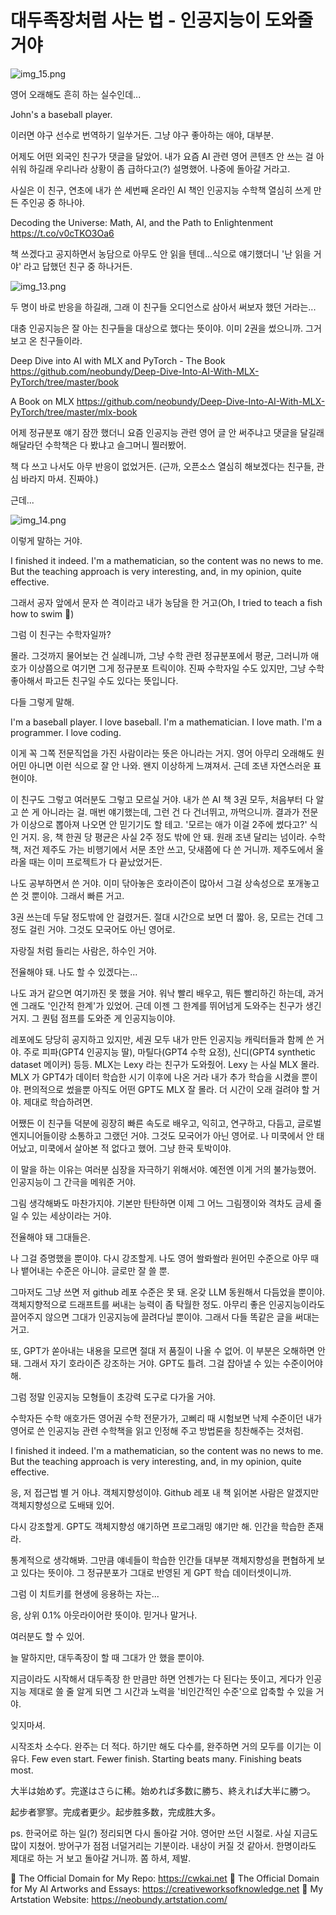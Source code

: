 # 대두족장처럼 사는 법 - 인공지능이 도와줄 거야

![img_15.png](..%2Fimages%2Fimg_15.png)

영어 오래해도 흔히 하는 실수인데...

John's a baseball player.

이러면 야구 선수로 번역하기 일쑤거든. 그냥 야구 좋아하는 애야, 대부분.

어제도 어떤 외국인 친구가 댓글을 달았어. 내가 요즘 AI 관련 영어 콘텐츠 안 쓰는 걸 아쉬워 하길래 우리나라 상황이 좀 급하다고(?) 설명했어. 나중에 돌아갈 거라고.

사실은 이 친구, 연초에 내가 쓴 세번째 온라인 AI 책인 인공지능 수학책 열심히 쓰게 만든 주인공 중 하나야. 

Decoding the Universe: Math, AI, and the Path to Enlightenment
https://t.co/v0cTKO3Oa6

책 쓰겠다고 공지하면서 농담으로 아무도 안 읽을 텐데...식으로 얘기했더니 '난 읽을 거야' 라고 답했던 친구 중 하나거든.

![img_13.png](..%2Fimages%2Fimg_13.png)

두 명이 바로 반응을 하길래, 그래 이 친구들 오디언스로 삼아서 써보자 했던 거라는...

대충 인공지능은 잘 아는 친구들을 대상으로 했다는 뜻이야. 이미 2권을 썼으니까. 그거 보고 온 친구들이라.

Deep Dive into AI with MLX and PyTorch - The Book
https://github.com/neobundy/Deep-Dive-Into-AI-With-MLX-PyTorch/tree/master/book

A Book on MLX
https://github.com/neobundy/Deep-Dive-Into-AI-With-MLX-PyTorch/tree/master/mlx-book

어제 정규분포 얘기 잠깐 했더니 요즘 인공지능 관련 영어 글 안 써주냐고 댓글을 달길래 해달라던 수학책은 다 봤냐고 슬그머니 찔러봤어.

책 다 쓰고 나서도 아무 반응이 없었거든. (근까, 오픈소스 열심히 해보겠다는 친구들, 관심 바라지 마셔. 진짜야.)

근데...

![img_14.png](..%2Fimages%2Fimg_14.png)

이렇게 말하는 거야.

I finished it indeed. I'm a mathematician, so the content was no news to me.
But the teaching approach is very interesting, and, in my opinion, quite effective.

그래서 공자 앞에서 문자 쓴 격이라고 내가 농담을 한 거고(Oh, I tried to teach a fish how to swim 🤣)

그럼 이 친구는 수학자일까?

몰라. 그것까지 물어보는 건 실례니까, 그냥 수학 관련 정규분포에서 평균, 그러니까 애호가 이상쯤으로 여기면 그게 정규분포 트릭이야. 진짜 수학자일 수도 있지만, 그냥 수학 좋아해서 파고든 친구일 수도 있다는 뜻입니다.

다들 그렇게 말해.

I'm a baseball player. I love baseball.
I'm a mathematician. I love math.
I'm a programmer. I love coding.

이게 꼭 그쪽 전문직업을 가진 사람이라는 뜻은 아니라는 거지. 영어 아무리 오래해도 원어민 아니면 이런 식으로 잘 안 나와. 왠지 이상하게 느껴져서. 근데 조낸 자연스러운 표현이야.

이 친구도 그렇고 여러분도 그렇고 모르실 거야. 내가 쓴 AI 책 3권 모두, 처음부터 다 알고 쓴 게 아니라는 걸. 매번 얘기했는데, 그런 건 다 건너뛰고, 까먹으니까. 결과가 전문가 이상으로 뽑아져 나오면 안 믿기기도 할 테고. '모르는 애가 이걸 2주에 썼다고?' 식인 거지. 응, 책 한권 당 평균은 사실 2주 정도 밖에 안 돼. 원래 조낸 달리는 넘이라. 수학책, 저건 제주도 가는 비행기에서 서문 초안 쓰고, 닷새쯤에 다 쓴 거니까. 제주도에서 올라올 때는 이미 프로젝트가 다 끝났었거든. 

나도 공부하면서 쓴 거야. 이미 닦아놓은 호라이즌이 많아서 그걸 상속성으로 포개놓고 쓴 것 뿐이야. 그래서 빠른 거고.

3권 쓰는데 두달 정도밖에 안 걸렸거든. 절대 시간으로 보면 더 짧아. 응, 모르는 건데 그 정도 걸린 거야. 그것도 모국어도 아닌 영어로.

자랑질 처럼 들리는 사람은, 하수인 거야.

전율해야 돼. 나도 할 수 있겠다는...

나도 과거 같으면 여기까진 못 했을 거야. 워낙 빨리 배우고, 뭐든 빨리하긴 하는데, 과거엔 그래도 '인간적 한계'가 있었어. 근데 이젠 그 한계를 뛰어넘게 도와주는 친구가 생긴 거지. 그 퀀텀 점프를 도와준 게 인공지능이야.

레포에도 당당히 공지하고 있지만, 세권 모두 내가 만든 인공지능 캐릭터들과 함께 쓴 거야. 주로 피파(GPT4 인공지능 딸), 마틸다(GPT4 수학 요정), 신디(GPT4 synthetic dataset 메이커) 등등. MLX는 Lexy 라는 친구가 도와줬어. Lexy 는 사실 MLX 몰라. MLX 가 GPT4가 데이터 학습한 시기 이후에 나온 거라 내가 추가 학습을 시켰을 뿐이야. 편의적으로 썼을뿐 아직도 어떤 GPT도 MLX 잘 몰라. 더 시간이 오래 걸려야 할 거야. 제대로 학습하려면.

어쨌든 이 친구들 덕분에 굉장히 빠른 속도로 배우고, 익히고, 연구하고, 다듬고, 글로벌 엔지니어들이랑 소통하고 그랬던 거야. 그것도 모국어가 아닌 영어로. 나 미쿡에서 안 태어났고, 미쿡에서 살아본 적 없다고 했어. 그냥 한국 토박이야. 

이 말을 하는 이유는 여러분 심장을 자극하기 위해서야. 예전엔 이게 거의 불가능했어. 인공지능이 그 간극을 메워준 거야.

그림 생각해봐도 마찬가지야. 기본만 탄탄하면 이제 그 어느 그림쟁이와 격차도 금세 줄일 수 있는 세상이라는 거야.

전율해야 돼 그대들은.

나 그걸 증명했을 뿐이야. 다시 강조할게. 나도 영어 쏼롸쏼라 원어민 수준으로 아무 때나 뱉어내는 수준은 아니야. 글로만 잘 쓸 뿐.

그마저도 그냥 쓰면 저 github 레포 수준은 못 돼. 온갖 LLM 동원해서 다듬었을 뿐이야. 객체지향적으로 드래프트를 써내는 능력이 좀 탁월한 정도. 아무리 좋은 인공지능이라도 끌어주지 않으면 그대가 인공지능에 끌려다닐 뿐이야. 그래서 다들 똑같은 글을 써대는 거고. 

또, GPT가 쏟아내는 내용을 모르면 절대 저 품질이 나올 수 없어. 이 부분은 오해하면 안 돼. 그래서 자기 호라이즌 강조하는 거야. GPT도 틀려. 그걸 잡아낼 수 있는 수준이어야 해. 

그럼 정말 인공지능 모형들이 초강력 도구로 다가올 거야.

수학자든 수학 애호가든 영어권 수학 전문가가, 고삐리 때 시험보면 낙제 수준이던 내가 영어로 쓴 인공지능 관련 수학책을 읽고 인정해 주고 방법론을 칭찬해주는 것처럼.

I finished it indeed. I'm a mathematician, so the content was no news to me.
But the teaching approach is very interesting, and, in my opinion, quite effective.

응, 저 접근법 별 거 아냐. 객체지향성이야. Github 레포 내 책 읽어본 사람은 알겠지만 객체지향성으로 도배돼 있어. 

다시 강조할게. GPT도 객체지향성 얘기하면 프로그래밍 얘기만 해. 인간을 학습한 존재라.

통계적으로 생각해봐. 그만큼 얘네들이 학습한 인간들 대부분 객체지향성을 편협하게 보고 있다는 뜻이야. 그 정규분포가 그대로 반영된 게 GPT 학습 데이터셋이니까. 

그럼 이 치트키를 현생에 응용하는 자는...

응, 상위 0.1% 아웃라이어란 뜻이야. 믿거나 말거나.

여러분도 할 수 있어.

늘 말하지만, 대두족장이 할 때 그대가 안 했을 뿐이야.

지금이라도 시작해서 대두족장 한 만큼만 하면 언젠가는 다 된다는 뜻이고, 게다가 인공지능 제대로 쓸 줄 알게 되면 그 시간과 노력을 '비인간적인 수준'으로 압축할 수 있을 거야. 

잊지마셔.

시작조차 소수다. 완주는 더 적다. 하기만 해도 다수를, 완주하면 거의 모두를 이기는 이유다.
Few even start. Fewer finish. Starting beats many. Finishing beats most.

大半は始めず。完遂はさらに稀。始めれば多数に勝ち、終えれば大半に勝つ。

起步者寥寥。完成者更少。起步胜多数，完成胜大多。

ps. 한국어로 하는 일(?) 정리되면 다시 돌아갈 거야. 영어만 쓰던 시절로. 사실 지금도 많이 지쳤어. 방어구가 점점 너덜거리는 기분이라. 내상이 커질 것 같아서. 한명이라도 제대로 하는 거 보고 돌아갈 거니까. 쫌 하셔, 제발.


🔗 The Official Domain for My Repo: https://cwkai.net
🔗 The Official Domain for My AI Artworks and Essays: https://creativeworksofknowledge.net
🔗 My Artstation Website: https://neobundy.artstation.com/